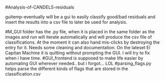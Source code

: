 #Analysis-of-CANDELS-residuals

guitemp-eventually will be a gui to easily classify good/bad residuals and insert the results into a csv file to later be used for analysis.

#M_GUI folder has the .py file, when it is placed in the same folder as the images and run will iterate automatically and will produce the csv file of classifications. At the moment it can also hand mis-clicks by destroying the entry for it. Needs some cleaning and documentation. On the lateset El Capitan Machine it is quitting without prompting the GUI. I will try to fix when i have time.
  #GUI_frontend is supposed to make life easier by automating GUI wherever needed.. but i forgot... LOL
  #parsing_flags.py helps parse the different kinds of flags that are stored in the classification.csv
